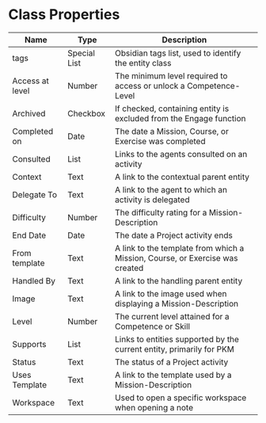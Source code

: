 # Class Properties

| Name            | Type         | Description                                                                  |
| --------------- | ------------ | ---------------------------------------------------------------------------- |
| tags            | Special List | Obsidian tags list, used to identify the entity class                        |
| Access at level | Number       | The minimum level required to access or unlock a Competence-Level            |
| Archived        | Checkbox     | If checked, containing entity is excluded from the Engage function           |
| Completed on    | Date         | The date a Mission, Course, or Exercise was completed                        |
| Consulted       | List         | Links to the agents consulted on an activity                                 |
| Context         | Text         | A link to the contextual parent entity                                       |
| Delegate To     | Text         | A link to the agent to which an activity is delegated                        |
| Difficulty      | Number       | The difficulty rating for a Mission-Description                              |
| End Date        | Date         | The date a Project activity ends                                             |
| From template   | Text         | A link to the template from which a Mission, Course, or Exercise was created |
| Handled By      | Text         | A link to the handling parent entity                                         |
| Image           | Text         | A link to the image used when displaying a Mission-Description               |
| Level           | Number       | The current level attained for a Competence or Skill                         |
| Supports        | List         | Links to entities supported by the current entity, primarily for PKM         |
| Status          | Text         | The status of a Project activity                                             |
| Uses Template   | Text         | A link to the template used by a Mission-Description                         |
| Workspace       | Text         | Used to open a specific workspace when opening a note                        |
